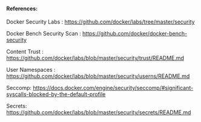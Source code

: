 

#### References:


Docker Security Labs : https://github.com/docker/labs/tree/master/security


Docker Bench Security Scan : https://github.com/docker/docker-bench-security


Content Trust : https://github.com/docker/labs/blob/master/security/trust/README.md


User Namespaces : https://github.com/docker/labs/blob/master/security/userns/README.md

Seccomp:  https://docs.docker.com/engine/security/seccomp/#significant-syscalls-blocked-by-the-default-profile

Secrets:
https://github.com/docker/labs/blob/master/security/secrets/README.md

